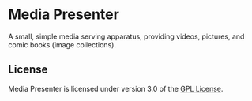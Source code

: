 # Media Presenter

A small, simple media serving apparatus, providing videos, pictures, and comic books
(image collections).

## License

Media Presenter is licensed under version 3.0 of the
[GPL License](https://www.gnu.org/licenses/gpl-3.0.txt).